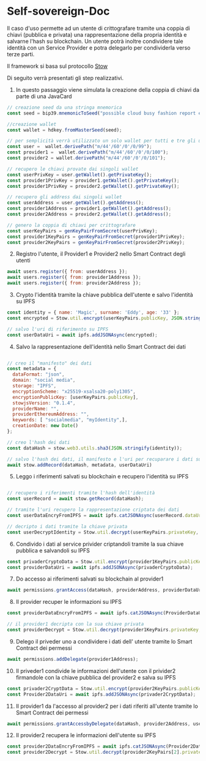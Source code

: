 # Self-sovereign-Doc

Il caso d'uso permette ad un utente di crittografare tramite una coppia di chiavi (pubblica e privata) una rappresentazione della propria identità e salvarne l'hash su blockchain. Un utente potrà inoltre condividere tale identità con un Service Provider e potra delegarlo per condividerla verso terze parti.

Il framework si basa sul protocollo [Stow](https://stow-protocol.com/)

Di seguito verrà presentati gli step realizzativi.

1. In questo passaggio viene simulata la creazione della coppia di chiavi da parte di una JavaCard
```javascript
// creazione seed da una stringa mnemorica
const seed = bip39.mnemonicToSeed("possible cloud busy fashion report enact race congress pool enlist motion perfect");

//creazione wallet
const wallet = hdkey.fromMasterSeed(seed);

// per semplicità verrà utilizzato un solo wallet per tutti e tre gli utenti
const user =  wallet.derivePath("m/44'/60'/0'/0/99");
const provider1 =  wallet.derivePath("m/44'/60'/0'/0/100");
const provider2 = wallet.derivePath("m/44'/60'/0'/0/101");

// recupero le chiavi provate dai singoli wallet
const userPrivKey = user.getWallet().getPrivateKey();
const provider1PrivKey = provider1.getWallet().getPrivateKey();
const provider1PrivKey = provider2.getWallet().getPrivateKey();

// recupero gli address dai singoli wallet
const userAddress = user.getWallet().getAddress();
const provider1Address = provider1.getWallet().getAddress();
const provider2Address = provider2.getWallet().getAddress();

// genero la coppia di chiavi per crittografare
const userKeyPairs = genKeyPairFromSecret(userPrivKey);
const provider1KeyPairs = genKeyPairFromSecret(provider1PrivKey);
const provider2KeyPairs = genKeyPairFromSecret(provider2PrivKey);
```

2. Registro l'utente, il Provider1 e Provider2 nello Smart Contract degli utenti
```javascript
await users.register({ from: userAddress });
await users.register({ from: provider1Address });
await users.register({ from: provider2Address });
```

3. Crypto l'identità tramite la chiave pubblica dell'utente e salvo l'identità su IPFS
```javascript
const identity = { name: 'Magic', surname: 'Eddy', age: '33' };
const encrypted = Stow.util.encrypt(userKeyPairs.publicKey, JSON.stringify(identity));

// salvo l'uri di riferimento su IPFS
const userDataUri = await ipfs.addJSONAsync(encrypted);
```

4. Salvo la rappresentazione dell'identità nello Smart Contract dei dati
```javascript

// creo il "manifesto" dei dati
const metadata = {
  dataFormat: "json",
  domain: "social media",
  storage: "IPFS",
  encryptionScheme: "x25519-xsalsa20-poly1305",
  encryptionPublicKey: [userKeyPairs.publicKey],
  stowjsVersion: "0.1.4",
  providerName: "",
  providerEthereumAddress: "",
  keywords: [ "socialmedia", "myIdentity",],
  creationDate: new Date()
};

// creo l'hash dei dati
const dataHash = stow.web3.utils.sha3(JSON.stringify(identity));

// salvo l'hash dei dati, il manifesto e l'uri per recuparare i dati su IPFS
await stow.addRecord(dataHash, metadata, userDataUri)
```

5. Leggo i riferimenti salvati su blockchain e recupero l'identità su IPFS
```javascript

// recupero i riferimenti tramite l'hash dell'identità
const userRecord = await stow.getRecord(dataHash);

// tramite l'uri recupero la rappresentazione criptata dei dati
const userDataEncryFromIPFS = await ipfs.catJSONAsync(userRecord.dataUri);

// decripto i dati tramite la chiave privata
const userDecryptIdentity = Stow.util.decrypt(userKeyPairs.privateKey, userDataEncryFromIPFS);
```

6. Condivido i dati al service privider criptandoli tramite la sua chiave pubblica e salvandoli su IPFS
```javascript
const privaderCryptoData = Stow.util.encrypt(provider1KeyPairs.publicKey, userDecryptIdentity);
const providerDataUri = await ipfs.addJSONAsync(privaderCryptoData);
```

7. Do accesso ai riferimenti salvati su blockchain al provider1
```javascript
await permissions.grantAccess(dataHash, providerAddress, providerDataUri);
```

8. Il provider recuper le informazioni su IPFS
```javascript
const providerDataEncryFromIPFS = await ipfs.catJSONAsync(ProviderDataUri);

// il provider1 decripta con la sua chiave privata
const providerDecrypt = Stow.util.decrypt(provider1KeyPairs.privateKey, providerDataEncryFromIPFS);
```

9. Delego il priveder uno a condividere i dati dell' utente tramite lo Smart Contract dei permessi
```javascript
await permissions.addDelegate(provider1Address);
```

10. Il priveder1 condivide le informazioni dell'utente con il privider2 firmandole con la chiave pubblica del provider2 e salva su IPFS
```javascript
const privader2CryptData = Stow.util.encrypt(provider2KeyPairs.publicKey, providerDecrypt);
const Provider2DataUri = await ipfs.addJSONAsync(privader2CryptData);
```

11. Il provider1 da l'accesso al provider2 per i dati riferiti all'utente tramite lo Smart Contract dei permessi
```javascript
await permissions.grantAccessbyDelegate(dataHash, provider2Address, userAddress, Provider2DataUri);
```

12. Il provider2 recupera le informazioni dell'utente su IPFS
```javascript
const provider2DataEncryFromIPFS = await ipfs.catJSONAsync(Provider2DataUri);
const provider2Decrypt = Stow.util.decrypt(provider2KeyPairs[2].privateKey, provider2DataEncryFromIPFS);
```

